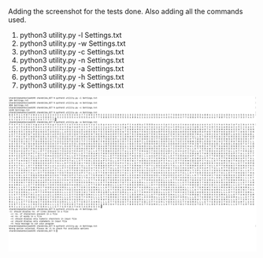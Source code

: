 Adding the screenshot for the tests done. Also adding all the commands used.
1. python3 utility.py -l Settings.txt
2. python3 utility.py -w Settings.txt
3. python3 utility.py -c Settings.txt
4. python3 utility.py -n Settings.txt
5. python3 utility.py -a Settings.txt
6. python3 utility.py -h Settings.txt
7. python3 utility.py -k Settings.txt




![alt text](https://github.com/chandrima0503/chandrima_GIT/blob/main/Screenshot%202022-07-07%20at%2012.13.15%20PM.png)
